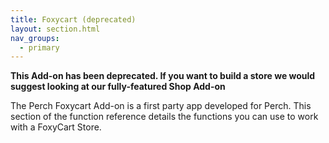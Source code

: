 ```yaml
---
title: Foxycart (deprecated)
layout: section.html
nav_groups:
  - primary
---
```


**This Add-on has been deprecated. If you want to build a store we would suggest looking at our fully-featured Shop Add-on**

The Perch Foxycart Add-on is a first party app developed for Perch. This section of the function reference details the functions you can use to work with a FoxyCart Store.
